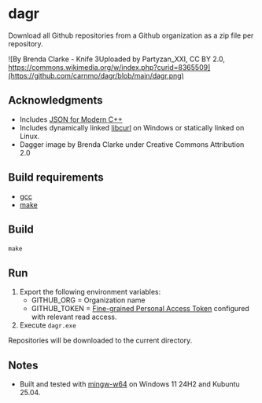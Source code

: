 # dagr

Download all Github repositories from a Github organization as a zip file per repository.

![By Brenda Clarke - Knife 3Uploaded by Partyzan_XXI, CC BY 2.0, https://commons.wikimedia.org/w/index.php?curid=8365509](https://github.com/carnmo/dagr/blob/main/dagr.png) 

## Acknowledgments

* Includes [JSON for Modern C++](https://github.com/nlohmann/json)
* Includes dynamically linked [libcurl](https://curl.haxx.se/) on Windows or statically linked on Linux.
* Dagger image by Brenda Clarke under Creative Commons Attribution 2.0

## Build requirements

* [gcc](https://gcc.gnu.org/)
* [make](https://www.gnu.org/software/make/)

## Build

`make`

## Run

1. Export the following environment variables:
	* GITHUB_ORG = Organization name 
	* GITHUB_TOKEN = [Fine-grained Personal Access Token](https://docs.github.com/en/rest/authentication/keeping-your-api-credentials-secure) configured with relevant read access.
2. Execute `dagr.exe`

Repositories will be downloaded to the current directory.

## Notes

* Built and tested with [mingw-w64](https://www.mingw-w64.org/) on Windows 11 24H2 and Kubuntu 25.04.
